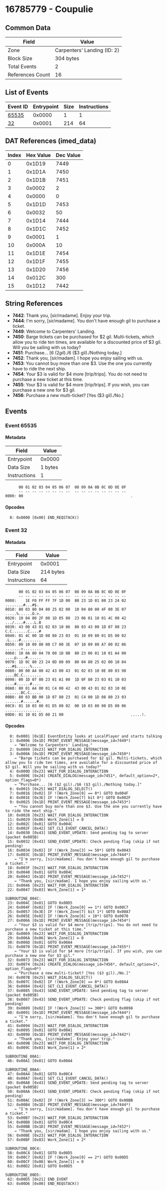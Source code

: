 # 16785779 - Coupulie

## Common Data

| Field            | Value                       |
|------------------|-----------------------------|
| Zone             | Carpenters' Landing (ID: 2) |
| Block Size       | 304 bytes                   |
| Total Events     | 2                           |
| References Count | 16                          |

## List of Events

| Event ID              | Entrypoint   |   Size |   Instructions |
|-----------------------|--------------|--------|----------------|
| [65535](#event-65535) | 0x0000       |      1 |              1 |
| [32](#event-32)       | 0x0001       |    214 |             64 |

## DAT References (imed_data)

|   Index | Hex Value   |   Dec Value |
|---------|-------------|-------------|
|       0 | 0x1D19      |        7449 |
|       1 | 0x1D1A      |        7450 |
|       2 | 0x1D1B      |        7451 |
|       3 | 0x0002      |           2 |
|       4 | 0x0000      |           0 |
|       5 | 0x1D1D      |        7453 |
|       6 | 0x0032      |          50 |
|       7 | 0x1D14      |        7444 |
|       8 | 0x1D1C      |        7452 |
|       9 | 0x0001      |           1 |
|      10 | 0x000A      |          10 |
|      11 | 0x1D1E      |        7454 |
|      12 | 0x1D1F      |        7455 |
|      13 | 0x1D20      |        7456 |
|      14 | 0x012C      |         300 |
|      15 | 0x1D12      |        7442 |

## String References

- **7442**: Thank you, [sir/madame]. Enjoy your trip.
- **7444**: I'm sorry, [sir/madame]. You don't have enough gil to purchase a ticket.
- **7449**: Welcome to Carpenters' Landing.
- **7450**: Barge tickets can be purchased for $2 gil. Multi-tickets, which allow you to ride ten times, are available for a discounted price of $3 gil. Will you be sailing with us today?
- **7451**: Purchase... [6 ($2 gil)./$6 ($3 gil)./Nothing today.]
- **7452**: Thank you, [sir/madam]. I hope you enjoy sailing with us.
- **7453**: You cannot buy more than one $3. Use the one you currently have to ride the next ship.
- **7454**: Your $3 is valid for $4 more [trip/trips]. You do not need to purchase a new ticket at this time.
- **7455**: Your $3 is valid for $4 more [trip/trips]. If you wish, you can purchase a new one for $3 gil.
- **7456**: Purchase a new multi-ticket? [Yes ($3 gil)./No.]

## Events

### Event 65535

#### Metadata

| Field        | Value   |
|--------------|---------|
| Entrypoint   | 0x0000  |
| Data Size    | 1 bytes |
| Instructions | 1       |

```
      00 01 02 03 04 05 06 07  08 09 0A 0B 0C 0D 0E 0F
      -- -- -- -- -- -- -- --  -- -- -- -- -- -- -- --
0000: 00                                                .               
```

#### Opcodes

```
  0: 0x0000 [0x00] END_REQSTACK()
```

### Event 32

#### Metadata

| Field        | Value     |
|--------------|-----------|
| Entrypoint   | 0x0001    |
| Data Size    | 214 bytes |
| Instructions | 64        |

```
      00 01 02 03 04 05 06 07  08 09 0A 0B 0C 0D 0E 0F
      -- -- -- -- -- -- -- --  -- -- -- -- -- -- -- --
0000:    1E F0 FF FF 7F 1D 00  80 23 1D 01 80 23 24 02   ........#...#$.
0010: 80 03 80 04 80 25 02 00  10 04 80 00 4F 00 3E 07  .....%......O.>.
0020: 10 04 80 2F 00 1D 05 80  23 06 01 10 01 4C 00 42  .../....#....L.B
0030: 43 00 43 01 02 03 10 06  80 03 43 00 1D 07 80 23  C.C.......C....#
0040: 01 4C 00 1D 08 80 23 03  01 10 09 80 01 D5 00 02  .L....#.........
0050: 00 10 09 80 00 C7 00 3E  07 10 09 80 A7 00 02 06  .......>........
0060: 10 0A 80 04 70 00 1D 0B  80 23 06 01 10 01 A4 00  ....p....#......
0070: 1D 0C 80 23 24 0D 80 09  80 04 80 25 02 00 10 04  ...#$......%....
0080: 80 00 A4 00 42 43 00 43  01 02 03 10 0E 80 03 98  ....BC.C........
0090: 00 1D 07 80 23 01 A1 00  1D 0F 80 23 03 01 10 03  ....#......#....
00A0: 80 01 A4 00 01 C4 00 42  43 00 43 01 02 03 10 0E  .......BC.C.....
00B0: 80 03 BB 00 1D 07 80 23  01 C4 00 1D 08 80 23 03  .......#......#.
00C0: 01 10 03 80 01 D5 00 02  00 10 03 80 00 D5 00 06  ................
00D0: 01 10 01 D5 00 21 00                              .....!.         
```

#### Opcodes

```
  0: 0x0001 [0x1E] EventEntity looks at LocalPlayer and starts talking
  1: 0x0006 [0x1D] PRINT_EVENT_MESSAGE(message_id=7449*)
    → "Welcome to Carpenters' Landing."
  2: 0x0009 [0x23] WAIT_FOR_DIALOG_INTERACTION
  3: 0x000A [0x1D] PRINT_EVENT_MESSAGE(message_id=7450*)
    → "Barge tickets can be purchased for $2 gil. Multi-tickets, which allow you to ride ten times, are available for a discounted price of $3 gil. Will you be sailing with us today?"
  4: 0x000D [0x23] WAIT_FOR_DIALOG_INTERACTION
  5: 0x000E [0x24] CREATE_DIALOG(message_id=7451*, default_option=2*, option_flags=0*)
    → "Purchase... [6 ($2 gil)./$6 ($3 gil)./Nothing today.]"
  6: 0x0015 [0x25] WAIT_DIALOG_SELECT()
  7: 0x0016 [0x02] IF !(Work_Zone[0] == 0*) GOTO 0x004F
  8: 0x001E [0x3E] IF !(Work_Zone[7] bit 0*) GOTO 0x002F
  9: 0x0025 [0x1D] PRINT_EVENT_MESSAGE(message_id=7453*)
    → "You cannot buy more than one $3. Use the one you currently have to ride the next ship."
 10: 0x0028 [0x23] WAIT_FOR_DIALOG_INTERACTION
 11: 0x0029 [0x06] Work_Zone[1] = 0
 12: 0x002C [0x01] GOTO 0x004C
 13: 0x002F [0x42] SET_CLI_EVENT_CANCEL_DATA()
 14: 0x0030 [0x43] SEND_EVENT_UPDATE: Send pending tag to server (packet 0x005B)
 15: 0x0032 [0x43] SEND_EVENT_UPDATE: Check pending flag (skip if not pending)
 16: 0x0034 [0x02] IF !(Work_Zone[3] >= 50*) GOTO 0x0043
 17: 0x003C [0x1D] PRINT_EVENT_MESSAGE(message_id=7444*)
    → "I'm sorry, [sir/madame]. You don't have enough gil to purchase a ticket."
 18: 0x003F [0x23] WAIT_FOR_DIALOG_INTERACTION
 19: 0x0040 [0x01] GOTO 0x004C
 20: 0x0043 [0x1D] PRINT_EVENT_MESSAGE(message_id=7452*)
    → "Thank you, [sir/madam]. I hope you enjoy sailing with us."
 21: 0x0046 [0x23] WAIT_FOR_DIALOG_INTERACTION
 22: 0x0047 [0x03] Work_Zone[1] = 1*

SUBROUTINE_004C:
 23: 0x004C [0x01] GOTO 0x00D5
 24: 0x004F [0x02] IF !(Work_Zone[0] == 1*) GOTO 0x00C7
 25: 0x0057 [0x3E] IF !(Work_Zone[7] bit 1*) GOTO 0x00A7
 26: 0x005E [0x02] IF !(Work_Zone[6] < 10*) GOTO 0x0070
 27: 0x0066 [0x1D] PRINT_EVENT_MESSAGE(message_id=7454*)
    → "Your $3 is valid for $4 more [trip/trips]. You do not need to purchase a new ticket at this time."
 28: 0x0069 [0x23] WAIT_FOR_DIALOG_INTERACTION
 29: 0x006A [0x06] Work_Zone[1] = 0
 30: 0x006D [0x01] GOTO 0x00A4
 31: 0x0070 [0x1D] PRINT_EVENT_MESSAGE(message_id=7455*)
    → "Your $3 is valid for $4 more [trip/trips]. If you wish, you can purchase a new one for $3 gil."
 32: 0x0073 [0x23] WAIT_FOR_DIALOG_INTERACTION
 33: 0x0074 [0x24] CREATE_DIALOG(message_id=7456*, default_option=1*, option_flags=0*)
    → "Purchase a new multi-ticket? [Yes ($3 gil)./No.]"
 34: 0x007B [0x25] WAIT_DIALOG_SELECT()
 35: 0x007C [0x02] IF !(Work_Zone[0] == 0*) GOTO 0x00A4
 36: 0x0084 [0x42] SET_CLI_EVENT_CANCEL_DATA()
 37: 0x0085 [0x43] SEND_EVENT_UPDATE: Send pending tag to server (packet 0x005B)
 38: 0x0087 [0x43] SEND_EVENT_UPDATE: Check pending flag (skip if not pending)
 39: 0x0089 [0x02] IF !(Work_Zone[3] >= 300*) GOTO 0x0098
 40: 0x0091 [0x1D] PRINT_EVENT_MESSAGE(message_id=7444*)
    → "I'm sorry, [sir/madame]. You don't have enough gil to purchase a ticket."
 41: 0x0094 [0x23] WAIT_FOR_DIALOG_INTERACTION
 42: 0x0095 [0x01] GOTO 0x00A1
 43: 0x0098 [0x1D] PRINT_EVENT_MESSAGE(message_id=7442*)
    → "Thank you, [sir/madame]. Enjoy your trip."
 44: 0x009B [0x23] WAIT_FOR_DIALOG_INTERACTION
 45: 0x009C [0x03] Work_Zone[1] = 2*

SUBROUTINE_00A1:
 46: 0x00A1 [0x01] GOTO 0x00A4

SUBROUTINE_00A4:
 47: 0x00A4 [0x01] GOTO 0x00C4
 48: 0x00A7 [0x42] SET_CLI_EVENT_CANCEL_DATA()
 49: 0x00A8 [0x43] SEND_EVENT_UPDATE: Send pending tag to server (packet 0x005B)
 50: 0x00AA [0x43] SEND_EVENT_UPDATE: Check pending flag (skip if not pending)
 51: 0x00AC [0x02] IF !(Work_Zone[3] >= 300*) GOTO 0x00BB
 52: 0x00B4 [0x1D] PRINT_EVENT_MESSAGE(message_id=7444*)
    → "I'm sorry, [sir/madame]. You don't have enough gil to purchase a ticket."
 53: 0x00B7 [0x23] WAIT_FOR_DIALOG_INTERACTION
 54: 0x00B8 [0x01] GOTO 0x00C4
 55: 0x00BB [0x1D] PRINT_EVENT_MESSAGE(message_id=7452*)
    → "Thank you, [sir/madam]. I hope you enjoy sailing with us."
 56: 0x00BE [0x23] WAIT_FOR_DIALOG_INTERACTION
 57: 0x00BF [0x03] Work_Zone[1] = 2*

SUBROUTINE_00C4:
 58: 0x00C4 [0x01] GOTO 0x00D5
 59: 0x00C7 [0x02] IF !(Work_Zone[0] == 2*) GOTO 0x00D5
 60: 0x00CF [0x06] Work_Zone[1] = 0
 61: 0x00D2 [0x01] GOTO 0x00D5

SUBROUTINE_00D5:
 62: 0x00D5 [0x21] END_EVENT
 63: 0x00D6 [0x00] END_REQSTACK()
```
